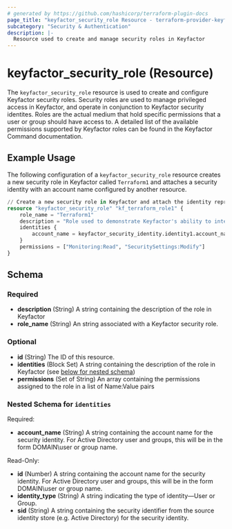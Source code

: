 ```yaml
---
# generated by https://github.com/hashicorp/terraform-plugin-docs
page_title: "keyfactor_security_role Resource - terraform-provider-keyfactor"
subcategory: "Security & Authentication"
description: |-
  Resource used to create and manage security roles in Keyfactor
---
```


# keyfactor_security_role (Resource)

The ```keyfactor_security_role``` resource is used to create and configure Keyfactor security roles. Security roles are
used to manage privileged access in Keyfactor, and operate in conjunction to Keyfactor security identites. Roles are
the actual medium that hold specific permissions that a user or group should have access to. A detailed list of the available
permissions supported by Keyfactor roles can be found in the Keyfactor Command documentation.

## Example Usage
The following configuration of a ```keyfactor_security_role``` resource creates a new security role in Keyfactor called
```Terraform1``` and attaches a security identity with an account name configured by another resource.
```terraform
// Create a new security role in Keyfactor and attach the identity represented by the resource identity1
resource "keyfactor_security_role" "kf_terraform_role1" {
    role_name = "Terraform1"
    description = "Role used to demonstrate Keyfactor's ability to integrate with Terraform."
    identities {
        account_name = keyfactor_security_identity.identity1.account_name
    }
    permissions = ["Monitoring:Read", "SecuritySettings:Modify"]
}
```

<!-- schema generated by tfplugindocs -->
## Schema

### Required

- **description** (String) A string containing the description of the role in Keyfactor
- **role_name** (String) An string associated with a Keyfactor security role.

### Optional

- **id** (String) The ID of this resource.
- **identities** (Block Set) A string containing the description of the role in Keyfactor (see [below for nested schema](#nestedblock--identities))
- **permissions** (Set of String) An array containing the permissions assigned to the role in a list of Name:Value pairs

<a id="nestedblock--identities"></a>
### Nested Schema for `identities`

Required:

- **account_name** (String) A string containing the account name for the security identity. For Active Directory user and groups, this will be in the form DOMAIN\\user or group name.

Read-Only:

- **id** (Number) A string containing the account name for the security identity. For Active Directory user and groups, this will be in the form DOMAIN\\user or group name.
- **identity_type** (String) A string indicating the type of identity—User or Group.
- **sid** (String) A string containing the security identifier from the source identity store (e.g. Active Directory) for the security identity.


